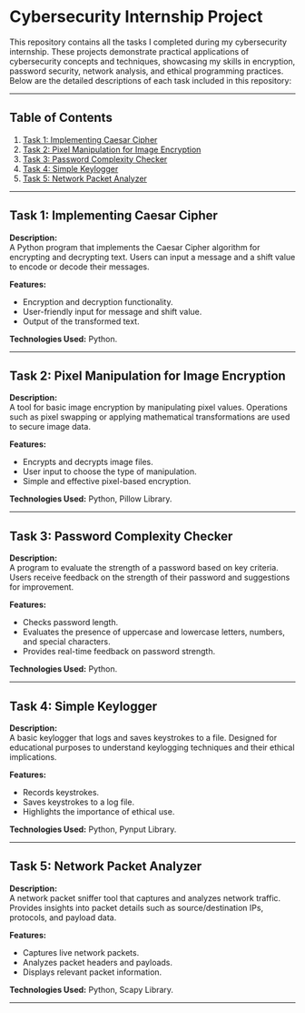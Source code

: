 # Cybersecurity Internship Project

This repository contains all the tasks I completed during my cybersecurity internship. These projects demonstrate practical applications of cybersecurity concepts and techniques, showcasing my skills in encryption, password security, network analysis, and ethical programming practices. Below are the detailed descriptions of each task included in this repository:

---

## Table of Contents
1. [Task 1: Implementing Caesar Cipher](#task-1-implementing-caesar-cipher)
2. [Task 2: Pixel Manipulation for Image Encryption](#task-2-pixel-manipulation-for-image-encryption)
3. [Task 3: Password Complexity Checker](#task-3-password-complexity-checker)
4. [Task 4: Simple Keylogger](#task-4-simple-keylogger)
5. [Task 5: Network Packet Analyzer](#task-5-network-packet-analyzer)

---

## Task 1: Implementing Caesar Cipher
**Description:**  
A Python program that implements the Caesar Cipher algorithm for encrypting and decrypting text. Users can input a message and a shift value to encode or decode their messages.  

**Features:**  
- Encryption and decryption functionality.  
- User-friendly input for message and shift value.  
- Output of the transformed text.  

**Technologies Used:** Python.  

---

## Task 2: Pixel Manipulation for Image Encryption
**Description:**  
A tool for basic image encryption by manipulating pixel values. Operations such as pixel swapping or applying mathematical transformations are used to secure image data.  

**Features:**  
- Encrypts and decrypts image files.  
- User input to choose the type of manipulation.  
- Simple and effective pixel-based encryption.  

**Technologies Used:** Python, Pillow Library.  

---

## Task 3: Password Complexity Checker
**Description:**  
A program to evaluate the strength of a password based on key criteria. Users receive feedback on the strength of their password and suggestions for improvement.  

**Features:**  
- Checks password length.  
- Evaluates the presence of uppercase and lowercase letters, numbers, and special characters.  
- Provides real-time feedback on password strength.  

**Technologies Used:** Python.  

---

## Task 4: Simple Keylogger
**Description:**  
A basic keylogger that logs and saves keystrokes to a file. Designed for educational purposes to understand keylogging techniques and their ethical implications.  

**Features:**  
- Records keystrokes.  
- Saves keystrokes to a log file.  
- Highlights the importance of ethical use.  

**Technologies Used:** Python, Pynput Library.  

---

## Task 5: Network Packet Analyzer
**Description:**  
A network packet sniffer tool that captures and analyzes network traffic. Provides insights into packet details such as source/destination IPs, protocols, and payload data.  

**Features:**  
- Captures live network packets.  
- Analyzes packet headers and payloads.  
- Displays relevant packet information.  

**Technologies Used:** Python, Scapy Library.  

---

